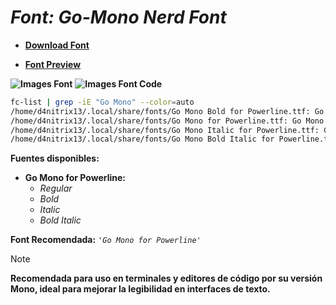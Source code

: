 <!-- Autor: Daniel Benjamin Perez Morales -->
<!-- GitHub: https://github.com/D4nitrix13 -->
<!-- GitLab: https://gitlab.com/D4nitrix13 -->
<!-- Correo electrónico: danielperezdev@proton.me -->

# ***Font: Go-Mono Nerd Font***

- **[Download Font](https://github.com/ryanoasis/nerd-fonts/releases/download/v3.2.1/Go-Mono.zip "https://github.com/ryanoasis/nerd-fonts/releases/download/v3.2.1/Go-Mono.zip")**

- **[Font Preview](https://www.programmingfonts.org/#go-mono "https://www.programmingfonts.org/#go-mono")**

**![Images Font](../../Fonts/Go-Mono%20Nerd%20Font.png "Fonts/Go-Mono Nerd Font.png")**
**![Images Font Code](../../Font%20Images%20Code/Go-Mono%20Nerd%20Font%20Code.png "Font Images Code/Go-Mono Nerd Font Code.png")**

```bash
fc-list | grep -iE "Go Mono" --color=auto
/home/d4nitrix13/.local/share/fonts/Go Mono Bold for Powerline.ttf: Go Mono for Powerline:style=Bold
/home/d4nitrix13/.local/share/fonts/Go Mono for Powerline.ttf: Go Mono for Powerline:style=Regular
/home/d4nitrix13/.local/share/fonts/Go Mono Italic for Powerline.ttf: Go Mono for Powerline:style=Italic
/home/d4nitrix13/.local/share/fonts/Go Mono Bold Italic for Powerline.ttf: Go Mono for Powerline:style=Bold Italic
```

**Fuentes disponibles:**

- **Go Mono for Powerline:**
  - *Regular*
  - *Bold*
  - *Italic*
  - *Bold Italic*

**Font Recomendada:** *`'Go Mono for Powerline'`*

> [!NOTE]
> **Recomendada para uso en terminales y editores de código por su versión Mono, ideal para mejorar la legibilidad en interfaces de texto.**
